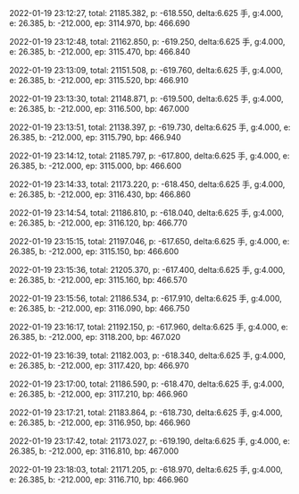 2022-01-19 23:12:27, total: 21185.382, p: -618.550, delta:6.625 手, g:4.000, e: 26.385, b: -212.000, ep: 3114.970, bp: 466.690

2022-01-19 23:12:48, total: 21162.850, p: -619.250, delta:6.625 手, g:4.000, e: 26.385, b: -212.000, ep: 3115.470, bp: 466.840

2022-01-19 23:13:09, total: 21151.508, p: -619.760, delta:6.625 手, g:4.000, e: 26.385, b: -212.000, ep: 3115.520, bp: 466.910

2022-01-19 23:13:30, total: 21148.871, p: -619.500, delta:6.625 手, g:4.000, e: 26.385, b: -212.000, ep: 3116.500, bp: 467.000

2022-01-19 23:13:51, total: 21138.397, p: -619.730, delta:6.625 手, g:4.000, e: 26.385, b: -212.000, ep: 3115.790, bp: 466.940

2022-01-19 23:14:12, total: 21185.797, p: -617.800, delta:6.625 手, g:4.000, e: 26.385, b: -212.000, ep: 3115.000, bp: 466.600

2022-01-19 23:14:33, total: 21173.220, p: -618.450, delta:6.625 手, g:4.000, e: 26.385, b: -212.000, ep: 3116.430, bp: 466.860

2022-01-19 23:14:54, total: 21186.810, p: -618.040, delta:6.625 手, g:4.000, e: 26.385, b: -212.000, ep: 3116.120, bp: 466.770

2022-01-19 23:15:15, total: 21197.046, p: -617.650, delta:6.625 手, g:4.000, e: 26.385, b: -212.000, ep: 3115.150, bp: 466.600

2022-01-19 23:15:36, total: 21205.370, p: -617.400, delta:6.625 手, g:4.000, e: 26.385, b: -212.000, ep: 3115.160, bp: 466.570

2022-01-19 23:15:56, total: 21186.534, p: -617.910, delta:6.625 手, g:4.000, e: 26.385, b: -212.000, ep: 3116.090, bp: 466.750

2022-01-19 23:16:17, total: 21192.150, p: -617.960, delta:6.625 手, g:4.000, e: 26.385, b: -212.000, ep: 3118.200, bp: 467.020

2022-01-19 23:16:39, total: 21182.003, p: -618.340, delta:6.625 手, g:4.000, e: 26.385, b: -212.000, ep: 3117.420, bp: 466.970

2022-01-19 23:17:00, total: 21186.590, p: -618.470, delta:6.625 手, g:4.000, e: 26.385, b: -212.000, ep: 3117.210, bp: 466.960

2022-01-19 23:17:21, total: 21183.864, p: -618.730, delta:6.625 手, g:4.000, e: 26.385, b: -212.000, ep: 3116.950, bp: 466.960

2022-01-19 23:17:42, total: 21173.027, p: -619.190, delta:6.625 手, g:4.000, e: 26.385, b: -212.000, ep: 3116.810, bp: 467.000

2022-01-19 23:18:03, total: 21171.205, p: -618.970, delta:6.625 手, g:4.000, e: 26.385, b: -212.000, ep: 3116.710, bp: 466.960